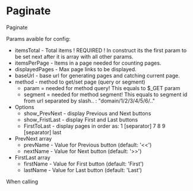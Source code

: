 Paginate
========

Paginate

Params avaible for config:
* itemsTotal - Total items ! REQUIRED ! In construct its the first param to be set next after it is array with all other params.
* itemsPerPage - Items in a page needed for counting pages.
* displayedPages - Max page links to be displayed.
* baseUrl - base url for generating pages and catching current page. 
* method - method to get/set page (query or segment)
	* param = needed for method query! This equals to $_GET param
	* segment = needed for method segment! This equals to segment id from url separated by slash.. : "domain/1/2/3/4/5/6/.."
* Options
	* show_PrevNext - display Previous and Next buttons
	* show_FristLast - display First and Last buttons
	* FirstToLast - display pages in order as: 1 [separator] 7 8 9 [separator] last 
* PrevNext array
	* prevName - Value for Previous button (default: '<<')
	* nextName - Value for Next button (default: '>>')
* FirstLast array
	* firstName - Value for First button (default: 'First')
	* lastName - Value for Last button (default: 'Last')

When calling